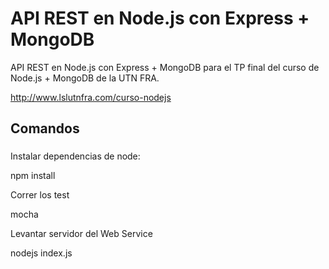 # API REST en Node.js con Express + MongoDB

API REST en Node.js con Express + MongoDB para el TP final del curso de Node.js + MongoDB de la UTN FRA.

http://www.lslutnfra.com/curso-nodejs

## Comandos
###

Instalar dependencias de node:

npm install

Correr los test

mocha

Levantar servidor del Web Service

nodejs index.js
